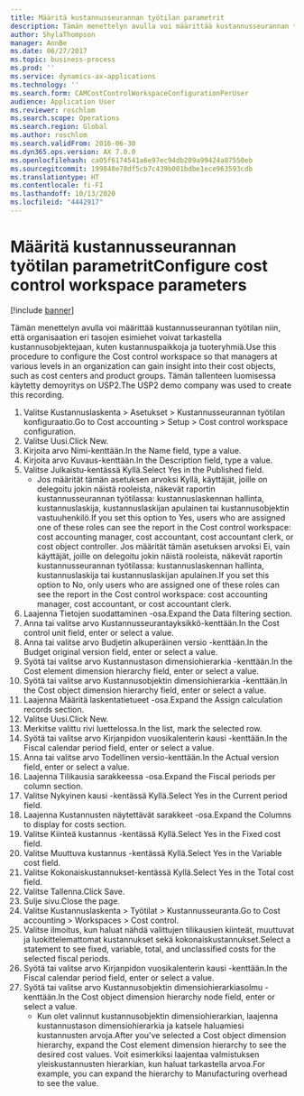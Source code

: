 ```yaml
---
title: Määritä kustannusseurannan työtilan parametrit
description: Tämän menettelyn avulla voi määrittää kustannusseurannan työtilan niin, että organisaation eri tasojen esimiehet voivat tarkastella kustannusobjektejaan, kuten kustannuspaikkoja ja tuoteryhmiä.
author: ShylaThompson
manager: AnnBe
ms.date: 06/27/2017
ms.topic: business-process
ms.prod: ''
ms.service: dynamics-ax-applications
ms.technology: ''
ms.search.form: CAMCostControlWorkspaceConfigurationPerUser
audience: Application User
ms.reviewer: roschlom
ms.search.scope: Operations
ms.search.region: Global
ms.author: roschlom
ms.search.validFrom: 2016-06-30
ms.dyn365.ops.version: AX 7.0.0
ms.openlocfilehash: ca05f6174541a6e97ec94db209a99424a87550eb
ms.sourcegitcommit: 199848e78df5cb7c439b001bdbe1ece963593cdb
ms.translationtype: HT
ms.contentlocale: fi-FI
ms.lasthandoff: 10/13/2020
ms.locfileid: "4442917"
---
```

# <a name="configure-cost-control-workspace-parameters"></a><span data-ttu-id="929cd-103">Määritä kustannusseurannan työtilan parametrit</span><span class="sxs-lookup"><span data-stu-id="929cd-103">Configure cost control workspace parameters</span></span>

[!include [banner](../../includes/banner.md)]

<span data-ttu-id="929cd-104">Tämän menettelyn avulla voi määrittää kustannusseurannan työtilan niin, että organisaation eri tasojen esimiehet voivat tarkastella kustannusobjektejaan, kuten kustannuspaikkoja ja tuoteryhmiä.</span><span class="sxs-lookup"><span data-stu-id="929cd-104">Use this procedure to configure the Cost control workspace so that managers at various levels in an organization can gain insight into their cost objects, such as cost centers and product groups.</span></span> <span data-ttu-id="929cd-105">Tämän tallenteen luomisessa käytetty demoyritys on USP2.</span><span class="sxs-lookup"><span data-stu-id="929cd-105">The USP2 demo company was used to create this recording.</span></span>

1. <span data-ttu-id="929cd-106">Valitse Kustannuslaskenta > Asetukset > Kustannusseurannan työtilan konfiguraatio.</span><span class="sxs-lookup"><span data-stu-id="929cd-106">Go to Cost accounting > Setup > Cost control workspace configuration.</span></span>
2. <span data-ttu-id="929cd-107">Valitse Uusi.</span><span class="sxs-lookup"><span data-stu-id="929cd-107">Click New.</span></span>
3. <span data-ttu-id="929cd-108">Kirjoita arvo Nimi-kenttään.</span><span class="sxs-lookup"><span data-stu-id="929cd-108">In the Name field, type a value.</span></span>
4. <span data-ttu-id="929cd-109">Kirjoita arvo Kuvaus-kenttään.</span><span class="sxs-lookup"><span data-stu-id="929cd-109">In the Description field, type a value.</span></span>
5. <span data-ttu-id="929cd-110">Valitse Julkaistu-kentässä Kyllä.</span><span class="sxs-lookup"><span data-stu-id="929cd-110">Select Yes in the Published field.</span></span>
    * <span data-ttu-id="929cd-111">Jos määrität tämän asetuksen arvoksi Kyllä, käyttäjät, joille on delegoitu jokin näistä rooleista, näkevät raportin kustannusseurannan työtilassa: kustannuslaskennan hallinta, kustannuslaskija, kustannuslaskijan apulainen tai kustannusobjektin vastuuhenkilö.</span><span class="sxs-lookup"><span data-stu-id="929cd-111">If you set this option to Yes, users who are assigned one of these roles can see the report in the Cost control workspace: cost accounting manager, cost accountant, cost accountant clerk, or cost object controller.</span></span> <span data-ttu-id="929cd-112">Jos määrität tämän asetuksen arvoksi Ei, vain käyttäjät, joille on delegoitu jokin näistä rooleista, näkevät raportin kustannusseurannan työtilassa: kustannuslaskennan hallinta, kustannuslaskija tai kustannuslaskijan apulainen.</span><span class="sxs-lookup"><span data-stu-id="929cd-112">If you set this option to No, only users who are assigned one of these roles can see the report in the Cost control workspace: cost accounting manager, cost accountant, or cost accountant clerk.</span></span>  
6. <span data-ttu-id="929cd-113">Laajenna Tietojen suodattaminen -osa.</span><span class="sxs-lookup"><span data-stu-id="929cd-113">Expand the Data filtering section.</span></span>
7. <span data-ttu-id="929cd-114">Anna tai valitse arvo Kustannusseurantayksikkö-kenttään.</span><span class="sxs-lookup"><span data-stu-id="929cd-114">In the Cost control unit field, enter or select a value.</span></span>
8. <span data-ttu-id="929cd-115">Anna tai valitse arvo Budjetin alkuperäinen versio -kenttään.</span><span class="sxs-lookup"><span data-stu-id="929cd-115">In the Budget original version field, enter or select a value.</span></span>
9. <span data-ttu-id="929cd-116">Syötä tai valitse arvo Kustannustason dimensiohierarkia -kenttään.</span><span class="sxs-lookup"><span data-stu-id="929cd-116">In the Cost element dimension hierarchy field, enter or select a value.</span></span>
10. <span data-ttu-id="929cd-117">Syötä tai valitse arvo Kustannusobjektin dimensiohierarkia -kenttään.</span><span class="sxs-lookup"><span data-stu-id="929cd-117">In the Cost object dimension hierarchy field, enter or select a value.</span></span>
11. <span data-ttu-id="929cd-118">Laajenna Määritä laskentatietueet -osa.</span><span class="sxs-lookup"><span data-stu-id="929cd-118">Expand the Assign calculation records section.</span></span>
12. <span data-ttu-id="929cd-119">Valitse Uusi.</span><span class="sxs-lookup"><span data-stu-id="929cd-119">Click New.</span></span>
13. <span data-ttu-id="929cd-120">Merkitse valittu rivi luettelossa.</span><span class="sxs-lookup"><span data-stu-id="929cd-120">In the list, mark the selected row.</span></span>
14. <span data-ttu-id="929cd-121">Syötä tai valitse arvo Kirjanpidon vuosikalenterin kausi -kenttään.</span><span class="sxs-lookup"><span data-stu-id="929cd-121">In the Fiscal calendar period field, enter or select a value.</span></span>
15. <span data-ttu-id="929cd-122">Anna tai valitse arvo Todellinen versio-kenttään.</span><span class="sxs-lookup"><span data-stu-id="929cd-122">In the Actual version field, enter or select a value.</span></span>
16. <span data-ttu-id="929cd-123">Laajenna Tilikausia sarakkeessa -osa.</span><span class="sxs-lookup"><span data-stu-id="929cd-123">Expand the Fiscal periods per column section.</span></span>
17. <span data-ttu-id="929cd-124">Valitse Nykyinen kausi -kentässä Kyllä.</span><span class="sxs-lookup"><span data-stu-id="929cd-124">Select Yes in the Current period field.</span></span>
18. <span data-ttu-id="929cd-125">Laajenna Kustannusten näytettävät sarakkeet -osa.</span><span class="sxs-lookup"><span data-stu-id="929cd-125">Expand the Columns to display for costs section.</span></span>
19. <span data-ttu-id="929cd-126">Valitse Kiinteä kustannus -kentässä Kyllä.</span><span class="sxs-lookup"><span data-stu-id="929cd-126">Select Yes in the Fixed cost field.</span></span>
20. <span data-ttu-id="929cd-127">Valitse Muuttuva kustannus -kentässä Kyllä.</span><span class="sxs-lookup"><span data-stu-id="929cd-127">Select Yes in the Variable cost field.</span></span>
21. <span data-ttu-id="929cd-128">Valitse Kokonaiskustannukset-kentässä Kyllä.</span><span class="sxs-lookup"><span data-stu-id="929cd-128">Select Yes in the Total cost field.</span></span>
22. <span data-ttu-id="929cd-129">Valitse Tallenna.</span><span class="sxs-lookup"><span data-stu-id="929cd-129">Click Save.</span></span>
23. <span data-ttu-id="929cd-130">Sulje sivu.</span><span class="sxs-lookup"><span data-stu-id="929cd-130">Close the page.</span></span>
24. <span data-ttu-id="929cd-131">Valitse Kustannuslaskenta > Työtilat > Kustannusseuranta.</span><span class="sxs-lookup"><span data-stu-id="929cd-131">Go to Cost accounting > Workspaces > Cost control.</span></span>
25. <span data-ttu-id="929cd-132">Valitse ilmoitus, kun haluat nähdä valittujen tilikausien kiinteät, muuttuvat ja luokittelemattomat kustannukset sekä kokonaiskustannukset.</span><span class="sxs-lookup"><span data-stu-id="929cd-132">Select a statement to see fixed, variable, total, and unclassified costs for the selected fiscal periods.</span></span>
26. <span data-ttu-id="929cd-133">Syötä tai valitse arvo Kirjanpidon vuosikalenterin kausi -kenttään.</span><span class="sxs-lookup"><span data-stu-id="929cd-133">In the Fiscal calendar period field, enter or select a value.</span></span>
27. <span data-ttu-id="929cd-134">Syötä tai valitse arvo Kustannusobjektin dimensiohierarkiasolmu -kenttään.</span><span class="sxs-lookup"><span data-stu-id="929cd-134">In the Cost object dimension hierarchy node field, enter or select a value.</span></span>
    * <span data-ttu-id="929cd-135">Kun olet valinnut kustannusobjektin dimensiohierarkian, laajenna kustannustason dimensiohierarkia ja katsele haluamiesi kustannusten arvoja.</span><span class="sxs-lookup"><span data-stu-id="929cd-135">After you've selected a Cost object dimension hierarchy, expand the Cost element dimension hierarchy to see the desired cost values.</span></span> <span data-ttu-id="929cd-136">Voit esimerkiksi laajentaa valmistuksen yleiskustannusten hierarkian, kun haluat tarkastella arvoa.</span><span class="sxs-lookup"><span data-stu-id="929cd-136">For example, you can expand the hierarchy to Manufacturing overhead to see the value.</span></span>  

